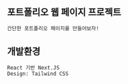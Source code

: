 ## 포트폴리오 웹 페이지 프로젝트

```bash
간단한 포트폴리오 페이지를 만들어보자!
```

## 개발환경

```bash
React 기반 Next.JS
Design: Tailwind CSS
```